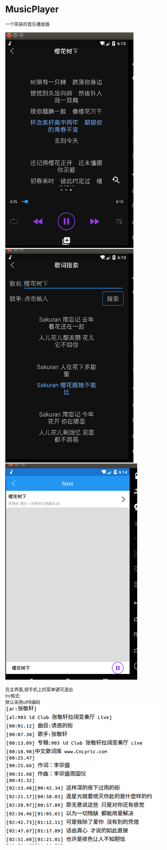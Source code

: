 # MusicPlayer
一个简易的音乐播放器<br>
<br>![](https://github.com/nh632343/MusicPlayer/blob/master/demo1.png)
<br>![](https://github.com/nh632343/MusicPlayer/blob/master/demo2.png)
<br>![](https://github.com/nh632343/MusicPlayer/blob/master/demo3.png)
<br>
<br>在主界面,按手机上的菜单键可退出
<br>lrc格式:
<br>默认采用utf8编码
<br>![](https://github.com/nh632343/hello_world/blob/master/example.png)
<br>
